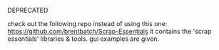 DEPRECATED

check out the following repo instead of using this one: https://github.com/brentbatch/Scrap-Essentials
it contains the 'scrap essentials' libraries & tools.
gui examples are given.
